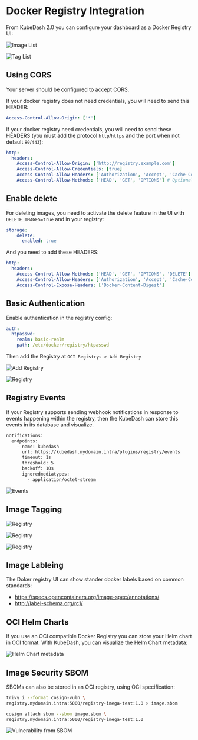 
# Docker Registry Integration

From KubeDash 2.0 you can configure your dashboard as a Docker Registry UI:

![Image List](../img/KubeDash_2.0_registry_pic_03.png)

![Tag List](../img/KubeDash_2.0_registry_pic_04.png)

## Using CORS

Your server should be configured to accept CORS.

If your docker registry does not need credentials, you will need to send this HEADER:

```yaml
Access-Control-Allow-Origin: ['*']
```

If your docker registry need credentials, you will need to send these HEADERS (you must add the protocol `http`/`https` and the port when not default `80`/`443`):

```yaml
http:
  headers:
    Access-Control-Allow-Origin: ['http://registry.example.com']
    Access-Control-Allow-Credentials: [true]
    Access-Control-Allow-Headers: ['Authorization', 'Accept', 'Cache-Control']
    Access-Control-Allow-Methods: ['HEAD', 'GET', 'OPTIONS'] # Optional
```

## Enable delete

For deleting images, you need to activate the delete feature in the UI with `DELETE_IMAGES=true` and in your registry:

```yaml
storage:
    delete:
      enabled: true
```

And you need to add these HEADERS:

```yaml
http:
  headers:
    Access-Control-Allow-Methods: ['HEAD', 'GET', 'OPTIONS', 'DELETE']
    Access-Control-Allow-Headers: ['Authorization', 'Accept', 'Cache-Control']
    Access-Control-Expose-Headers: ['Docker-Content-Digest']
```

## Basic Authentication

Enable authentication in the registry config:

```yaml
auth:
  htpasswd:
    realm: basic-realm
    path: /etc/docker/registry/htpasswd
```

Then add the Registry at `OCI Registrys > Add Registry`

![Add Registry](../img/KubeDash_2.0_registry_pic_01.png)

![Registry](../img/KubeDash_2.0_registry_pic_02.png)

## Registry Events

If your Registry supports sending webhook notifications in response to events happening within the registry, then the KubeDash can store this events in its database and visualize.

```bash
notifications:
  endpoints:
    - name: kubedash
      url: https://kubedash.mydomain.intra/plugins/registry/events
      timeout: 1s
      threshold: 5
      backoff: 10s
      ignoredmediatypes:
        - application/octet-stream
```

![Events](../img/KubeDash_2.0_registry_pic_09.png)

## Image Tagging

![Registry](../img/KubeDash_2.0_registry_pic_05.png)

![Registry](../img/KubeDash_2.0_registry_pic_07.png)

![Registry](../img/KubeDash_2.0_registry_pic_08.png)

## Image Lableing

The Doker registry UI can show stander docker labels based on common standards:

* https://specs.opencontainers.org/image-spec/annotations/
* http://label-schema.org/rc1/

## OCI Helm Charts

If you use an OCI compatible Docker Registry you can store your Helm chart in OCI format. With KubeDash, you can visualize the Helm Chart metadata:

![Helm Chart metadata](../img/KubeDash_2.0_registry_pic_10.png)

## Image Security SBOM

SBOMs can also be stored in an OCI registry, using OCI specification:

```bash
trivy i --format cosign-vuln \
registry.mydomain.intra:5000/registry-imega-test:1.0 > image.sbom

cosign attach sbom --sbom image.sbom \
registry.mydomain.intra:5000/registry-imega-test:1.0
```

![Vulnerability from SBOM](../img/KubeDash_2.0_registry_pic_06.png)
